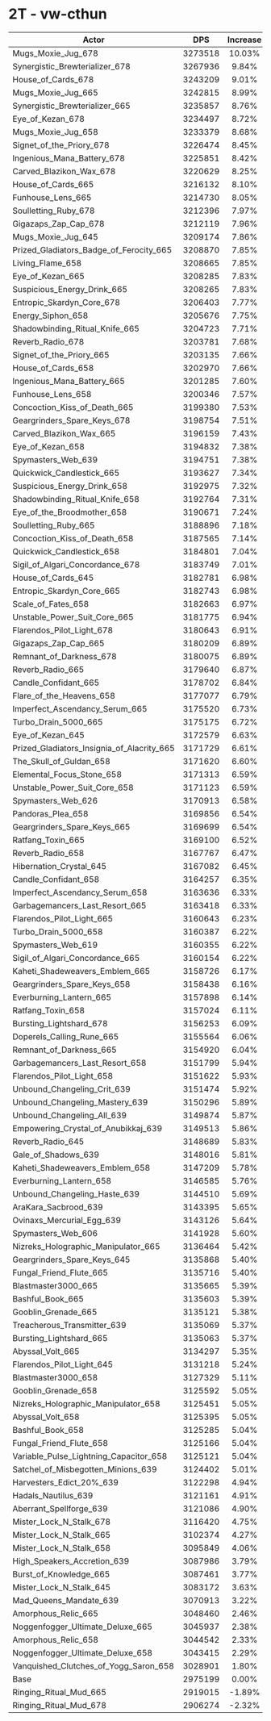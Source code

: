 # 2T - vw-cthun
| Actor | DPS | Increase |
|---|:---:|:---:|
|Mugs_Moxie_Jug_678|3273518|10.03%|
|Synergistic_Brewterializer_678|3267936|9.84%|
|House_of_Cards_678|3243209|9.01%|
|Mugs_Moxie_Jug_665|3242815|8.99%|
|Synergistic_Brewterializer_665|3235857|8.76%|
|Eye_of_Kezan_678|3234497|8.72%|
|Mugs_Moxie_Jug_658|3233379|8.68%|
|Signet_of_the_Priory_678|3226474|8.45%|
|Ingenious_Mana_Battery_678|3225851|8.42%|
|Carved_Blazikon_Wax_678|3220629|8.25%|
|House_of_Cards_665|3216132|8.10%|
|Funhouse_Lens_665|3214730|8.05%|
|Soulletting_Ruby_678|3212396|7.97%|
|Gigazaps_Zap_Cap_678|3212119|7.96%|
|Mugs_Moxie_Jug_645|3209174|7.86%|
|Prized_Gladiators_Badge_of_Ferocity_665|3208870|7.85%|
|Living_Flame_658|3208665|7.85%|
|Eye_of_Kezan_665|3208285|7.83%|
|Suspicious_Energy_Drink_665|3208265|7.83%|
|Entropic_Skardyn_Core_678|3206403|7.77%|
|Energy_Siphon_658|3205676|7.75%|
|Shadowbinding_Ritual_Knife_665|3204723|7.71%|
|Reverb_Radio_678|3203781|7.68%|
|Signet_of_the_Priory_665|3203135|7.66%|
|House_of_Cards_658|3202970|7.66%|
|Ingenious_Mana_Battery_665|3201285|7.60%|
|Funhouse_Lens_658|3200346|7.57%|
|Concoction_Kiss_of_Death_665|3199380|7.53%|
|Geargrinders_Spare_Keys_678|3198754|7.51%|
|Carved_Blazikon_Wax_665|3196159|7.43%|
|Eye_of_Kezan_658|3194832|7.38%|
|Spymasters_Web_639|3194751|7.38%|
|Quickwick_Candlestick_665|3193627|7.34%|
|Suspicious_Energy_Drink_658|3192975|7.32%|
|Shadowbinding_Ritual_Knife_658|3192764|7.31%|
|Eye_of_the_Broodmother_658|3190671|7.24%|
|Soulletting_Ruby_665|3188896|7.18%|
|Concoction_Kiss_of_Death_658|3187565|7.14%|
|Quickwick_Candlestick_658|3184801|7.04%|
|Sigil_of_Algari_Concordance_678|3183749|7.01%|
|House_of_Cards_645|3182781|6.98%|
|Entropic_Skardyn_Core_665|3182743|6.98%|
|Scale_of_Fates_658|3182663|6.97%|
|Unstable_Power_Suit_Core_665|3181775|6.94%|
|Flarendos_Pilot_Light_678|3180643|6.91%|
|Gigazaps_Zap_Cap_665|3180209|6.89%|
|Remnant_of_Darkness_678|3180075|6.89%|
|Reverb_Radio_665|3179640|6.87%|
|Candle_Confidant_665|3178702|6.84%|
|Flare_of_the_Heavens_658|3177077|6.79%|
|Imperfect_Ascendancy_Serum_665|3175520|6.73%|
|Turbo_Drain_5000_665|3175175|6.72%|
|Eye_of_Kezan_645|3172579|6.63%|
|Prized_Gladiators_Insignia_of_Alacrity_665|3171729|6.61%|
|The_Skull_of_Guldan_658|3171620|6.60%|
|Elemental_Focus_Stone_658|3171313|6.59%|
|Unstable_Power_Suit_Core_658|3171123|6.59%|
|Spymasters_Web_626|3170913|6.58%|
|Pandoras_Plea_658|3169856|6.54%|
|Geargrinders_Spare_Keys_665|3169699|6.54%|
|Ratfang_Toxin_665|3169100|6.52%|
|Reverb_Radio_658|3167767|6.47%|
|Hibernation_Crystal_645|3167082|6.45%|
|Candle_Confidant_658|3164257|6.35%|
|Imperfect_Ascendancy_Serum_658|3163636|6.33%|
|Garbagemancers_Last_Resort_665|3163418|6.33%|
|Flarendos_Pilot_Light_665|3160643|6.23%|
|Turbo_Drain_5000_658|3160387|6.22%|
|Spymasters_Web_619|3160355|6.22%|
|Sigil_of_Algari_Concordance_665|3160154|6.22%|
|Kaheti_Shadeweavers_Emblem_665|3158726|6.17%|
|Geargrinders_Spare_Keys_658|3158438|6.16%|
|Everburning_Lantern_665|3157898|6.14%|
|Ratfang_Toxin_658|3157024|6.11%|
|Bursting_Lightshard_678|3156253|6.09%|
|Doperels_Calling_Rune_665|3155564|6.06%|
|Remnant_of_Darkness_665|3154920|6.04%|
|Garbagemancers_Last_Resort_658|3151799|5.94%|
|Flarendos_Pilot_Light_658|3151622|5.93%|
|Unbound_Changeling_Crit_639|3151474|5.92%|
|Unbound_Changeling_Mastery_639|3150296|5.89%|
|Unbound_Changeling_All_639|3149874|5.87%|
|Empowering_Crystal_of_Anubikkaj_639|3149513|5.86%|
|Reverb_Radio_645|3148689|5.83%|
|Gale_of_Shadows_639|3148016|5.81%|
|Kaheti_Shadeweavers_Emblem_658|3147209|5.78%|
|Everburning_Lantern_658|3146585|5.76%|
|Unbound_Changeling_Haste_639|3144510|5.69%|
|AraKara_Sacbrood_639|3143395|5.65%|
|Ovinaxs_Mercurial_Egg_639|3143126|5.64%|
|Spymasters_Web_606|3141928|5.60%|
|Nizreks_Holographic_Manipulator_665|3136464|5.42%|
|Geargrinders_Spare_Keys_645|3135868|5.40%|
|Fungal_Friend_Flute_665|3135716|5.40%|
|Blastmaster3000_665|3135665|5.39%|
|Bashful_Book_665|3135603|5.39%|
|Gooblin_Grenade_665|3135121|5.38%|
|Treacherous_Transmitter_639|3135069|5.37%|
|Bursting_Lightshard_665|3135063|5.37%|
|Abyssal_Volt_665|3134297|5.35%|
|Flarendos_Pilot_Light_645|3131218|5.24%|
|Blastmaster3000_658|3127329|5.11%|
|Gooblin_Grenade_658|3125592|5.05%|
|Nizreks_Holographic_Manipulator_658|3125451|5.05%|
|Abyssal_Volt_658|3125395|5.05%|
|Bashful_Book_658|3125285|5.04%|
|Fungal_Friend_Flute_658|3125166|5.04%|
|Variable_Pulse_Lightning_Capacitor_658|3125121|5.04%|
|Satchel_of_Misbegotten_Minions_639|3124402|5.01%|
|Harvesters_Edict_20%_639|3122298|4.94%|
|Hadals_Nautilus_639|3121161|4.91%|
|Aberrant_Spellforge_639|3121086|4.90%|
|Mister_Lock_N_Stalk_678|3116420|4.75%|
|Mister_Lock_N_Stalk_665|3102374|4.27%|
|Mister_Lock_N_Stalk_658|3095849|4.06%|
|High_Speakers_Accretion_639|3087986|3.79%|
|Burst_of_Knowledge_665|3087461|3.77%|
|Mister_Lock_N_Stalk_645|3083172|3.63%|
|Mad_Queens_Mandate_639|3070913|3.22%|
|Amorphous_Relic_665|3048460|2.46%|
|Noggenfogger_Ultimate_Deluxe_665|3045937|2.38%|
|Amorphous_Relic_658|3044542|2.33%|
|Noggenfogger_Ultimate_Deluxe_658|3043415|2.29%|
|Vanquished_Clutches_of_Yogg_Saron_658|3028901|1.80%|
|Base|2975199|0.00%|
|Ringing_Ritual_Mud_665|2919015|-1.89%|
|Ringing_Ritual_Mud_678|2906274|-2.32%|
